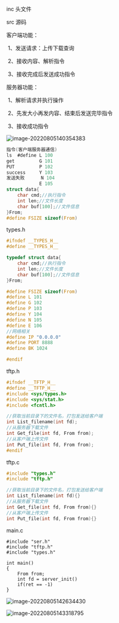 inc	头文件

src	源码

客户端功能：

​	1、发送请求：上传下载查询

​	2、接收内容、解析指令

​	3、接收完成后发送成功指令

服务器功能：

​	1、解析请求并执行操作

​	2、先发大小再发内容、结束后发送完毕指令

​	3、接收成功指令

![image-20220805140354383](C:\Users\smallxing\AppData\Roaming\Typora\typora-user-images\image-20220805140354383.png)

```c
指令(客户端服务器通信)
ls	#define L 100
get 		G 101
PUT         P 102
success		Y 103
发送失败	  N 104
    		E 105
struct data{
    char cmd;//执行指令
    int len;//文件长度
    char buf[100];//文件信息
}From;
#define FSIZE sizeof(From)
```

types.h

```c
#ifndef __TYPES_H__
#define __TYPES_H__

typedef struct data{
    char cmd;//执行指令
    int len;//文件长度
    char buf[100];//文件信息
}From;

#define FSIZE sizeof(From)
#define L 101
#define G 102
#define P 103
#define Y 104
#define N 105
#define E 106
//网络相关
#define IP "0.0.0.0"
#define PORT 8888
#define BK 1024

#endif
```

tftp.h

```c
#ifndef __TFTP_H__
#define __TFTP_H__
#include <sys/types.h>
#include <sys/stat.h>
#include <fcntl.h>

//获取当前目录下的文件名，打包发送给客户端
int List_filename(int fd);
//从服务器下载文件
int Get_file(int fd, From from);
//从客户端上传文件
int Put_file(int fd, From from);
#endif
```

tftp.c

```c
#include "types.h"
#include "tftp.h"

//获取当前目录下的文件名，打包发送给客户端
int List_filename(int fd){}
//从服务器下载文件
int Get_file(int fd, From from){}
//从客户端上传文件
int Put_file(int fd, From from){}
```

main.c

```
#include "ser.h"
#include "tftp.h"
#include "types.h"

int main()
{
	From from;
	int fd = server_init()
	if(ret == -1)
}
```

![image-20220805142634430](C:\Users\smallxing\AppData\Roaming\Typora\typora-user-images\image-20220805142634430.png)

![image-20220805143318795](C:\Users\smallxing\AppData\Roaming\Typora\typora-user-images\image-20220805143318795.png)